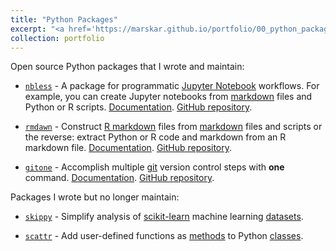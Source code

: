 ```yaml
---
title: "Python Packages"
excerpt: "<a href='https://marskar.github.io/portfolio/00_python_packages/'>Python packages I wrote and maintain<br/><img src='/images/nbless.png'></a>"
collection: portfolio
---
```


Open source Python packages that I wrote and maintain:

- [`nbless`](https://pypi.org/project/nbless/) - A package for programmatic [Jupyter Notebook](https://jupyter-notebook.readthedocs.io/en/latest/examples/Notebook/What%20is%20the%20Jupyter%20Notebook.html) workflows. For example, you can create Jupyter notebooks from [markdown](https://www.markdownguide.org/) files and Python or R scripts. [Documentation](https://marskar.github.io/nbless/). [GitHub repository](https://github.com/marskar/nbless/).

- [`rmdawn`](https://pypi.org/project/rmdawn/) - Construct [R markdown](https://rmarkdown.rstudio.com/) files from [markdown](https://www.markdownguide.org/) files and scripts or the reverse: extract Python or R code and markdown from an R markdown file. [Documentation](https://marskar.github.io/nbless/). [GitHub repository](https://github.com/marskar/rmdawn/).

- [`gitone`](https://pypi.org/project/gitone/) - Accomplish multiple [git](https://git-scm.com/) version control steps with **one** command. [Documentation](https://marskar.github.io/gitone/). [GitHub repository](https://github.com/marskar/gitone/).

Packages I wrote but no longer maintain:

- [`skippy`](https://pypi.org/project/skippy/) - Simplify analysis of [scikit-learn](http://scikit-learn.org/stable/) machine learning [datasets](http://scikit-learn.org/stable/datasets/).

- [`scattr`](https://pypi.org/project/scattr/) - Add user-defined functions as [methods](https://docs.python.org/3/tutorial/classes.html#method-objects) to Python [classes](https://docs.python.org/3/tutorial/classes.html).
